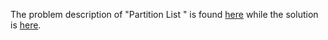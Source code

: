 The problem description of "Partition List " is found [here](https://leetcode.com/problems/partition-list/description/) while the solution is [here](https://github.com/aurimas13/Solutions-To-Problems/tree/main/LeetCode/Java%20Solutions/Partition%20List).